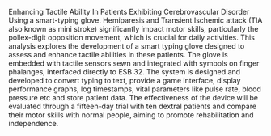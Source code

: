 Enhancing Tactile Ability In Patients Exhibiting Cerebrovascular Disorder Using a smart-typing glove.
    Hemiparesis and Transient Ischemic attack (TIA also known as mini stroke) significantly impact motor skills, particularly the pollex-digit opposition movement, which is crucial for daily activities. This analysis explores the development of a smart typing glove designed to assess and enhance tactile abilities in these patients. The glove is embedded with tactile sensors sewn and integrated with symbols on finger phalanges, interfaced directly to ESB 32. The system is designed and developed to convert typing to text, provide a game interface, display performance graphs, log timestamps, vital parameters like pulse rate, blood pressure etc and store patient data. The effectiveness of the device will be evaluated through a fifteen-day trial with ten dextral patients and compare their motor skills with normal people, aiming to promote rehabilitation and independence.

